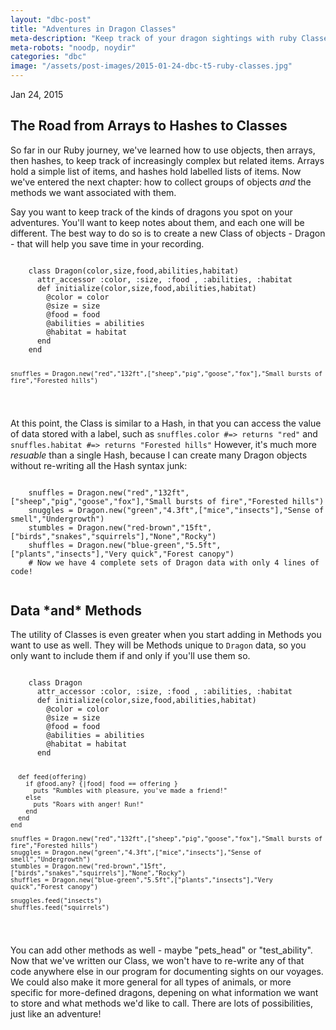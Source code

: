 ```yaml
---
layout: "dbc-post"
title: "Adventures in Dragon Classes"
meta-description: "Keep track of your dragon sightings with ruby Classes"
meta-robots: "noodp, noydir"
categories: "dbc"
image: "/assets/post-images/2015-01-24-dbc-t5-ruby-classes.jpg"
---
```

<!-- <h4>Phase 0 Unit 2 Week 5 | Technical Blog #5</h4>
<span class="meta">Jan 24, 2015</span>
<a href="http://jannypie.github.io/blog/t5-ruby-classes.html" title="Read more">Read this blog post</a> -->
<span class="meta">Jan 24, 2015</span>
<section>
  <h2>The Road from Arrays to Hashes to Classes</h2>
  <p>So far in our Ruby journey, we've learned how to use objects, then arrays, then hashes, to keep track of increasingly complex but related items. Arrays hold a simple list of items, and hashes hold labelled lists of items. Now we've entered the next chapter: how to collect groups of objects <em>and</em> the methods we want associated with them.</p>
  <p>Say you want to keep track of the kinds of dragons you spot on your adventures. You'll want to keep notes about them, and each one will be different. The best way to do so is to create a new Class of objects - Dragon - that will help you save time in your recording.</p>
  <p><pre><code>
    class Dragon(color,size,food,abilities,habitat)
      attr_accessor :color, :size, :food , :abilities, :habitat
      def initialize(color,size,food,abilities,habitat)
        @color = color
        @size = size
        @food = food
        @abilities = abilities
        @habitat = habitat
      end
    end

    snuffles = Dragon.new("red","132ft",["sheep","pig","goose","fox"],"Small bursts of fire","Forested hills")
  </code></pre></p>
  <p>At this point, the Class is similar to a Hash, in that you can access the value of data stored with a label, such as <code>snuffles.color #=> returns "red"</code> and <code>snuffles.habitat #=> returns "Forested hills"</code> However, it's much more <em>resuable</em> than a single Hash, because I can create many Dragon objects without re-writing all the Hash syntax junk:</p>
  <p><pre><code>
    snuffles = Dragon.new("red","132ft",["sheep","pig","goose","fox"],"Small bursts of fire","Forested hills")
    snuggles = Dragon.new("green","4.3ft",["mice","insects"],"Sense of smell","Undergrowth")
    stumbles = Dragon.new("red-brown","15ft",["birds","snakes","squirrels"],"None","Rocky")
    shuffles = Dragon.new("blue-green","5.5ft",["plants","insects"],"Very quick","Forest canopy")
    # Now we have 4 complete sets of Dragon data with only 4 lines of code!
  </code></pre></p>
  <h2>Data *and* Methods</h2>
  <p>The utility of Classes is even greater when you start adding in Methods you want to use as well. They will be Methods unique to <code>Dragon</code> data, so you only want to include them if and only if you'll use them so.</p>
  <p><pre><code>
    class Dragon
      attr_accessor :color, :size, :food , :abilities, :habitat
      def initialize(color,size,food,abilities,habitat)
        @color = color
        @size = size
        @food = food
        @abilities = abilities
        @habitat = habitat
      end

      def feed(offering)
        if @food.any? {|food| food == offering }
          puts "Rumbles with pleasure, you've made a friend!"
        else
          puts "Roars with anger! Run!"
        end
      end
    end

    snuffles = Dragon.new("red","132ft",["sheep","pig","goose","fox"],"Small bursts of fire","Forested hills")
    snuggles = Dragon.new("green","4.3ft",["mice","insects"],"Sense of smell","Undergrowth")
    stumbles = Dragon.new("red-brown","15ft",["birds","snakes","squirrels"],"None","Rocky")
    shuffles = Dragon.new("blue-green","5.5ft",["plants","insects"],"Very quick","Forest canopy")

    snuggles.feed("insects")
    shuffles.feed("squirrels")
  </code></pre></p>
  <p>You can add other methods as well - maybe "pets_head" or "test_ability". Now that we've written our Class, we won't have to re-write any of that code anywhere else in our program for documenting sights on our voyages. We could also make it more general for all types of animals, or more specific for more-defined dragons, depening on what information we want to store and what methods we'd like to call. There are lots of possibilities, just like an adventure!</p>
</section>
